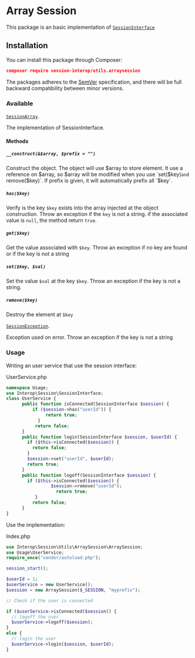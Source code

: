 # Array Session

This package is an basic implementation of [`SessionInterface`](https://github.com/session-interop/session-interop)

## Installation

You can install this package through Composer:

```json
composer require session-interop/utils.arraysession
```
The packages adheres to the [SemVer](http://semver.org/) specification, and there will be full backward compatibility between minor versions.

### Available

[`SessionArray`](src/ArraySession.php).

The implementation of SessionInterface.

#### Methods

##### `__construct(&$array, $prefix = "")`

Construct the object. The object will use $array to store element. It use a reference on $array, so $array will be modified when you use `set($key)`and `remove($key)`.
If prefix is given, it will automatically prefix all `$key`.

##### `has($key)`

Verify is the key `$key` exists into the array injected at the object construction. Throw an exception if the `key` is not a string. if the associated value is `null`, the method return `true`.

##### `get($key)`

Get the value associated with `$key`. Throw an exception if no key are found or if the key is not a string   

##### `set($key, $val)`

Set the value `$val` at the key `$key`. Throw an exception if the key is not a string.

##### `remove($key)`

Destroy the element at `$key`

[`SessionException`](src/Exception/SessionException.php).

Exception used on error. Throw an exception if the key is not a string



### Usage

Writing an user service that use the session interface:

UserService.php
```php
namespace Usage;
use Interop\Session\SessionInterface;
class UserService {
      public function isConnected(SessionInterface $session) {
          if ($session->has("userId")) {
	     	   return true;
	        }
	       return false;
      }
      public function login(SessionInterface $session, $userId) {
        if ($this->isConnected($session)) {
          return false;
  	    }
  	    $session->set("userId", $userId);
  	    return true;
      }
      public function logoff(SessionInterface $session) {
        if ($this->isConnected($session)) {
	     	     $session->remove("userId");
		           return true;
	       }
	      return false;
      }
}
```

Use the implementation:

Index.php
```php
use Interop\Session\Utils\ArraySession\ArraySession;
use Usage\UserService;
require_once("vendor/autoload.php");

session_start();

$userId = 1;
$userService = new UserService();
$session = new ArraySession($_SESSION, "myprefix");

// Check if the user is connected

if ($userService->isConnected($session)) {
  // logoff the user
  $userService->logoff($session);
}
else {
  // login the user
  $userService->login($session, $userId);
}
```
